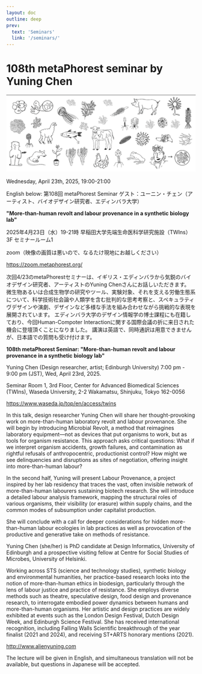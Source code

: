 ```yaml
---
layout: doc
outline: deep
prev:
  text: 'Seminars'
  link: '/seminars/'
---
```


# 108th metaPhorest seminar by  Yuning Chen

![](/public/seminars/108/108.png)

Wednesday, April 23th, 2025, 19:00-21:00

English below:
第108回 metaPhorest Seminar
ゲスト：ユーニン・チェン（アーティスト、バイオデザイン研究者、エディンバラ大学）

**"More-than-human revolt and labour provenance in a synthetic biology lab"**

2025年4月23日（水）19-21時
早稲田大学先端生命医科学研究施設（TWIns）3F セミナールーム1

zoom（映像の画質は悪いので、なるたけ現地にお越しください）

https://zoom.metaphorest.org/


次回4/23のmetaPhorestセミナーは、イギリス・エディンバラから気鋭のバイオデザイン研究者、アーティストのYuning Chenさんにお話しいただきます。
微生物あるいは合成生物学の研究やツール、実験対象、それを支える労働生態系について、科学技術社会論や人類学を含む批判的な思考考察と、スペキュラティヴデザインや演劇、デザインなど多様な手法を組み合わせながら挑戦的な表現を展開されています。
エディンバラ大学のデザイン情報学の博士課程にも在籍しており、今回Human-Compoter Interactionに関する国際会議の折に来日された機会に登壇頂くことになりました。
講演は英語で、同時通訳は用意できませんが、日本語での質問も受け付けます。


**108th metaPhorest Seminar: "More-than-human revolt and labour provenance in a synthetic biology lab"**

Yuning Chen (Design researcher, artist; Edinburgh University)
7:00 pm - 9:00 pm (JST), Wed, April 23rd, 2025.

Seminar Room 1, 3rd Floor, Center for Advanced Biomedical Sciences (TWIns), Waseda University,
2-2 Wakamatsu, Shinjuku, Tokyo 162-0056

https://www.waseda.jp/top/en/access/twins


In this talk, design researcher Yuning Chen will share her thought-provoking work on more-than-human laboratory revolt and labour provenance. She will begin by introducing Microbial Revolt, a method that reimagines laboratory equipment—not as devices that put organisms to work, but as tools for organism resistance. This approach asks critical questions: What if we interpret organism accidents, growth failures, and contamination as rightful refusals of anthropocentric, productionist control? How might we see delinquencies and disruptions as sites of negotiation, offering insight into more-than-human labour?

In the second half, Yuning will present Labour Provenance, a project inspired by her lab residency that traces the vast, often invisible network of more-than-human labourers sustaining biotech research. She will introduce a detailed labour analysis framework, mapping the structural roles of various organisms, their visibility (or erasure) within supply chains, and the common modes of subsumption under capitalist production.

She will conclude with a call for deeper considerations for hidden more-than-human labour ecologies in lab practices as well as provocation of the productive and generative take on methods of resistance.

Yuning Chen (she/her) is PhD candidate at Design Informatics, University of Edinburgh and a prospective visiting fellow at Centre for Social Studies of Microbes, University of Helsinki. 

Working across STS (science and technology studies), synthetic biology and environmental humanities, her practice-based research looks into the notion of more-than-human ethics in biodesign,
particularly through the lens of labour justice and practice of resistance. She employs diverse methods such as theatre, speculative design, food design and provenance research, to interrogate embodied power dynamics between humans and more-than-human organisms. 
Her artistic and design practices are widely exhibited at events such as the London Design Festival, Dutch Design Week, and Edinburgh Science Festival. She has received international recognition, including Falling Walls Scientific breakthrough of the year finalist (2021 and 2024), and receiving ST+ARTS honorary mentions (2021).


http://www.alienyuning.com

The lecture will be given in English, and simultaneous translation will not be available, but questions in Japanese will be accepted.

